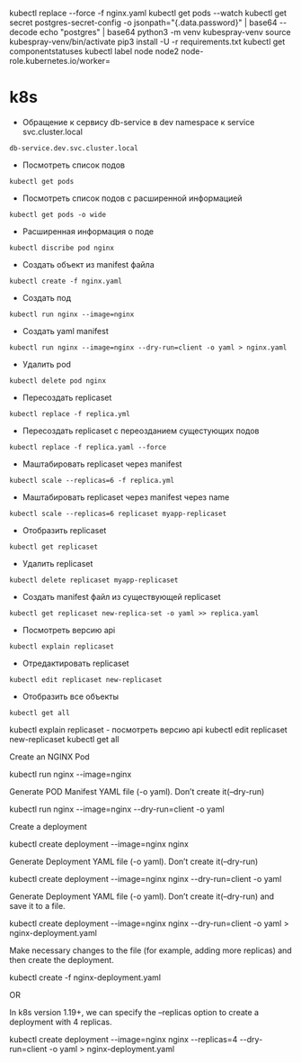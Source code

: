 
kubectl replace --force -f nginx.yaml
kubectl get pods --watch
kubectl get secret postgres-secret-config -o jsonpath="{.data.password}" | base64 --decode
echo "postgres" | base64
python3 -m venv kubespray-venv
source kubespray-venv/bin/activate
pip3 install -U -r requirements.txt
kubectl get componentstatuses
kubectl label node node2 node-role.kubernetes.io/worker=
# k8s
* Обращение к сервису db-service в dev namespace к service svc.cluster.local
```console
db-service.dev.svc.cluster.local
```
* Посмотреть список подов
```console
kubectl get pods
```
* Посмотреть список подов с расширенной информацией
```console
kubectl get pods -o wide
```
* Расширенная информация о поде
```console
kubectl discribe pod nginx
```
* Создать объект из manifest файла
```console
kubectl create -f nginx.yaml
```
* Создать под
```console
kubectl run nginx --image=nginx
```
* Создать yaml manifest
```console
kubectl run nginx --image=nginx --dry-run=client -o yaml > nginx.yaml
```
* Удалить pod
```console
kubectl delete pod nginx
```
* Пересоздать replicaset
```console
kubectl replace -f replica.yml
```
* Пересоздать replicaset с переозданием сущестующих подов
```console
kubectl replace -f replica.yaml --force
```
* Маштабировать replicaset через manifest
```console
kubectl scale --replicas=6 -f replica.yml
```
* Маштабировать replicaset через manifest через name
```console
kubectl scale --replicas=6 replicaset myapp-replicaset
```
* Отобразить replicaset
```console
kubectl get replicaset
```
* Удалить replicaset
```console
kubectl delete replicaset myapp-replicaset
```
* Создать manifest файл из существующей replicaset
```console
kubectl get replicaset new-replica-set -o yaml >> replica.yaml
```
* Посмотреть версию api
```console
kubectl explain replicaset
```
* Отредактировать replicaset
```console
kubectl edit replicaset new-replicaset
```
* Отобразить все объекты
```console
kubectl get all
```






kubectl explain replicaset - посмотреть версию api
kubectl edit replicaset new-replicaset
kubectl get all

Create an NGINX Pod

kubectl run nginx --image=nginx

Generate POD Manifest YAML file (-o yaml). Don’t create it(–dry-run)

kubectl run nginx --image=nginx --dry-run=client -o yaml

Create a deployment

kubectl create deployment --image=nginx nginx

Generate Deployment YAML file (-o yaml). Don’t create it(–dry-run)

kubectl create deployment --image=nginx nginx --dry-run=client -o yaml

Generate Deployment YAML file (-o yaml). Don’t create it(–dry-run) and save it to a file.

kubectl create deployment --image=nginx nginx --dry-run=client -o yaml > nginx-deployment.yaml

Make necessary changes to the file (for example, adding more replicas) and then create the deployment.

kubectl create -f nginx-deployment.yaml

OR

In k8s version 1.19+, we can specify the –replicas option to create a deployment with 4 replicas.

kubectl create deployment --image=nginx nginx --replicas=4 --dry-run=client -o yaml > nginx-deployment.yaml
